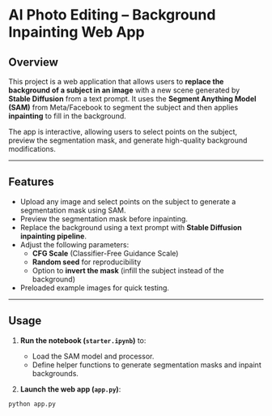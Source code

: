 # AI Photo Editing – Background Inpainting Web App

## Overview
This project is a web application that allows users to **replace the background of a subject in an image** with a new scene generated by **Stable Diffusion** from a text prompt. It uses the **Segment Anything Model (SAM)** from Meta/Facebook to segment the subject and then applies **inpainting** to fill in the background.  

The app is interactive, allowing users to select points on the subject, preview the segmentation mask, and generate high-quality background modifications.  

---

## Features
- Upload any image and select points on the subject to generate a segmentation mask using SAM.
- Preview the segmentation mask before inpainting.
- Replace the background using a text prompt with **Stable Diffusion inpainting pipeline**.
- Adjust the following parameters:
  - **CFG Scale** (Classifier-Free Guidance Scale)
  - **Random seed** for reproducibility
  - Option to **invert the mask** (infill the subject instead of the background)
- Preloaded example images for quick testing.

---

## Usage 
1. **Run the notebook (`starter.ipynb`)** to:
   - Load the SAM model and processor.
   - Define helper functions to generate segmentation masks and inpaint backgrounds.

2. **Launch the web app (`app.py`)**:
```bash
python app.py
